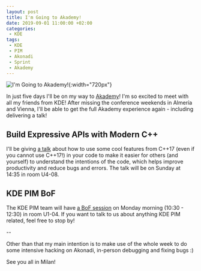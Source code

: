 ```yaml
---
layout: post
title: I'm Going to Akademy!
date: 2019-09-01 11:00:00 +02:00
categories:
 - KDE
tags:
 - KDE
 - PIM
 - Akonadi
 - Sprint
 - Akademy
---
```


![I'm Going to Akademy!][banner]{:width="720px"}

In just five days I'll be on my way to [Akademy][akademy]! I'm so excited to meet with all my
friends from KDE! After missing the conference weekends in Almería and Vienna, I'll
be able to get the full Akademy experience again - including delivering a talk!

## Build Expressive APIs with Modern C++

I'll be giving [a talk][talk] about how to use some cool features from C++17 (even if you
cannot use C++17!) in your code to make it easier for others (and yourself) to
understand the intentions of the code, which helps improve productivity and reduce
bugs and errors. The talk will be on Sunday at 14:35 in room U4-08.

## KDE PIM BoF

The KDE PIM team will have [a BoF session][bof] on Monday morning (10:30 - 12:30) in room U1-04.
If you want to talk to us about anything KDE PIM related, feel free to stop by!


--


Other than that my main intention is to make use of the whole week to do some intensive
hacking on Akonadi, in-person debugging and fixing bugs :)

See you all in Milan!

[akademy]: https://akademy.kde.org
[talk]: https://conf.kde.org/en/akademy2019/public/events/139
[bof]: https://community.kde.org/Akademy/2019/Monday#Room_U1-04_-_9th_September
[banner]: https://cdn.kde.org/akademy/2019/imgoing/Akademy2019BannerDuomoMilan.png
